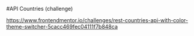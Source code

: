 #API Countries (challenge)

https://www.frontendmentor.io/challenges/rest-countries-api-with-color-theme-switcher-5cacc469fec04111f7b848ca
